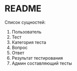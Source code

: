 # README

Список сущностей:
1. Пользователь
2. Тест
3. Категория теста
4. Вопрос
5. Ответ
6. Результат тестирования
7. Админ составляющий тесты

